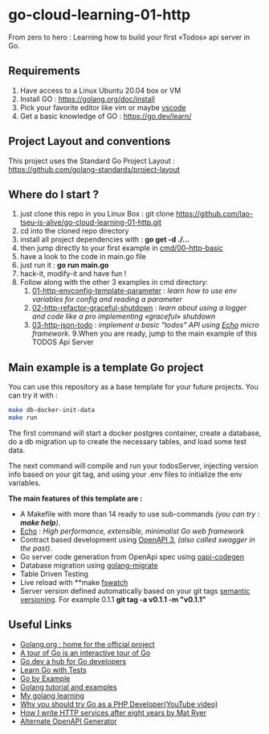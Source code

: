 # go-cloud-learning-01-http
From zero to hero : Learning how to build your first «Todos» api server in Go.



## Requirements
 1. Have access to a Linux Ubuntu 20.04 box or VM 
 2. Install GO :  https://golang.org/doc/install
 3. Pick your favorite editor like vim or maybe [vscode](https://code.visualstudio.com/docs/setup/linux)
 4. Get a basic knowledge of GO : https://go.dev/learn/


## Project Layout and conventions
This project uses the Standard Go Project Layout : https://github.com/golang-standards/project-layout

## Where do I start ?
1. just clone this repo in you Linux Box : git clone https://github.com/lao-tseu-is-alive/go-cloud-learning-01-http.git
2. cd into the cloned repo directory
3. install all project dependencies with :  **go get -d ./...**
4. then jump directly to your first example in [cmd/00-http-basic](https://github.com/lao-tseu-is-alive/go-cloud-learning-01-http/tree/main/cmd/00-http-basic)
5. have a look to the code  in main.go file
6. just run it : **go run main.go**
7. hack-it, modify-it and have fun !
8. Follow along with the other 3 examples in cmd directory:
   1. [01-http-envconfig-template-parameter](https://github.com/lao-tseu-is-alive/go-cloud-learning-01-http/tree/main/cmd/01-http-envconfig-template-parameter) : *learn how to use env variables for config and reading a parameter*
   2. [02-http-refactor-graceful-shutdown](https://github.com/lao-tseu-is-alive/go-cloud-learning-01-http/tree/main/cmd/02-http-refactor-graceful-shutdown) : *learn about using a logger and code like a pro implementing «graceful» shutdown* 
   3. [03-http-json-todo](https://github.com/lao-tseu-is-alive/go-cloud-learning-01-http/tree/main/cmd/03-http-json-todo) : *implement a basic "todos" API using [Echo](https://echo.labstack.com/) micro framework*.
9.When you are ready, jump to the main example of this TODOS Api Server

## Main example is a template Go project
You can use this repository as a base template for your future projects. 
You can try it with :

```bash
make db-docker-init-data
make run
``` 
The first command will start a docker postgres container, create a database, 
do a db migration up to create the necessary tables, and load some test data.

The next command will compile and run your todosServer, injecting version info based on your git tag, 
and using your .env files to initialize the env variables.  

**The main features of this template are :**
+ A Makefile with more than 14 ready to use sub-commands _(you can try : **make help**)_.    
+ [Echo](https://echo.labstack.com/) : *High performance, extensible, minimalist Go web framework*
+ Contract based development using [OpenAPI 3](https://github.com/OAI/OpenAPI-Specification/blob/main/versions/3.0.0.md), *(also called swagger in the past)*.
+ Go server code generation from OpenApi spec using [oapi-codegen](https://github.com/deepmap/oapi-codegen)
+ Database migration using [golang-migrate](https://github.com/golang-migrate/migrate)
+ Table Driven Testing 
+ Live reload  with **make   [fswatch](https://github.com/emcrisostomo/fswatch)
+ Server version defined automatically based on your git tags [semantic versioning](https://semver.org/). For example 0.1.1  **git tag -a v0.1.1 -m "v0.1.1"**  

## Useful Links
- [Golang.org : home for the official project](https://golang.org/)
- [A tour of Go is an interactive tour of Go ](https://tour.golang.org/)
- [Go.dev a hub for Go developers](https://go.dev/)
- [Learn Go with Tests](https://quii.gitbook.io/learn-go-with-tests/)
- [Go by Example](https://gobyexample.com/)
- [Golang tutorial and examples](https://www.golangprograms.com/golang-package-examples.html)
- [My golang learning](https://github.com/lao-tseu-is-alive/golang-learning)
- [Why you should try Go as a PHP Developer(YouTube video)](https://www.youtube.com/watch?v=Mjcw8fHdx8Q)
- [How I write HTTP services after eight years by Mat Ryer](https://pace.dev/blog/2018/05/09/how-I-write-http-services-after-eight-years.html)
- [Alternate OpenAPI Generator](https://github.com/OpenAPITools/openapi-generator) 
